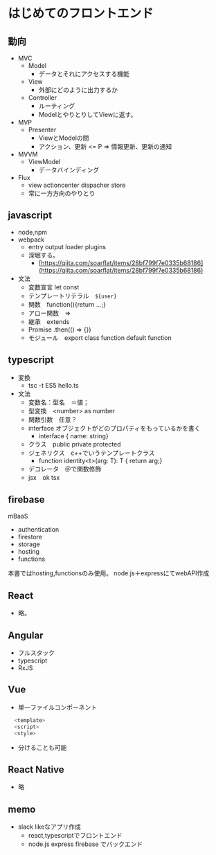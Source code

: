 # はじめてのフロントエンド

## 動向

- MVC
  - Model
    - データとそれにアクセスする機能
  - View
    - 外部にどのように出力するか
  - Controller
    - ルーティング
    - ModelとやりとりしてViewに返す。
- MVP
  - Presenter
    - ViewとModelの間
    - アクション、更新 <= P => 情報更新、更新の通知
- MVVM
  - ViewModel
    - データバインディング
- Flux
  - view actioncenter dispacher store
  - 常に一方方向のやりとり

## javascript

- node,npm
- webpack
  - entry output loader plugins
  - 深堀する。
    - [https://qiita.com/soarflat/items/28bf799f7e0335b68186](https://qiita.com/soarflat/items/28bf799f7e0335b68186)
- 文法
  - 変数宣言 let const
  - テンプレートリテラル　`${user}`
  - 関数　function(){return ...;}
  - アロー関数　=>
  - 継承　extends
  - Promise .then(() => {})
  - モジュール　export class function default function

## typescript

- 変換
  - tsc -t ES5 hello.ts
- 文法
  - 変数名：型名　＝値；
  - 型変換　\<number\> as number
  - 関数引数　任意？
  - interface オブジェクトがどのプロパティをもっているかを書く
    - interface { name: string}
  - クラス　public private protected
  - ジェネリクス　c++でいうテンプレートクラス
    - function identity\<t\>(arg: T): T { return arg;}
  - デコレータ　＠で関数修飾
  - jsx　ok tsx

## firebase

mBaaS

- authentication
- firestore
- storage
- hosting
- functions

本書ではhosting,functionsのみ使用。
node.js＋expressにてwebAPI作成

## React

- 略。

## Angular

- フルスタック
- typescript
- RxJS

## Vue

- 単一ファイルコンポーネント

```js
  <template>
  <script>
  <style>
```

- 分けることも可能

## React Native

- 略

## memo

- slack likeなアプリ作成
  - react,typescriptでフロントエンド
  - node.js express firebase でバックエンド
